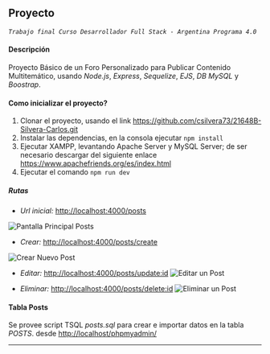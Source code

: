 ## Proyecto
*`Trabajo final Curso Desarrollador Full Stack - Argentina Programa 4.0`*

#### Descripción
Proyecto Básico de un Foro Personalizado para Publicar Contenido Multitemático, usando *Node.js*, *Express*, *Sequelize*, *EJS*, *DB MySQL* y *Boostrap*.

#### Como inicializar el proyecto?

1. Clonar el proyecto, usando el link <https://github.com/csilvera73/21648B-Silvera-Carlos.git>
2. Instalar las dependencias, en la consola ejecutar ``npm install``
3. Ejecutar XAMPP, levantando Apache Server y MySQL Server; de ser necesario descargar del siguiente enlace <https://www.apachefriends.org/es/index.html>
4. Ejecutar el comando ``npm run dev``

##### Rutas

+ *Url inicial:* <http://localhost:4000/posts>

![Pantalla Principal Posts](https://iili.io/JdJXjun.md.png "Pantalla Principal")
+ *Crear:* <http://localhost:4000/posts/create>

![Crear Nuevo Post](https://iili.io/JdJjc1R.md.png "Crear nuevo Post")

+ *Editar:* <http://localhost:4000/posts/update:id>
![Editar un Post](https://iili.io/JdJwHCJ.md.png "Editar un Post")

+ *Eliminar:* <http://localhost:4000/posts/delete:id>
![Eliminar un Post](https://iili.io/JdJjOrl.md.png "Eliminar un Post")


#### Tabla Posts

Se provee script TSQL *posts.sql* para crear e importar datos en la tabla *POSTS*. desde <http://localhost/phpmyadmin/>

---



